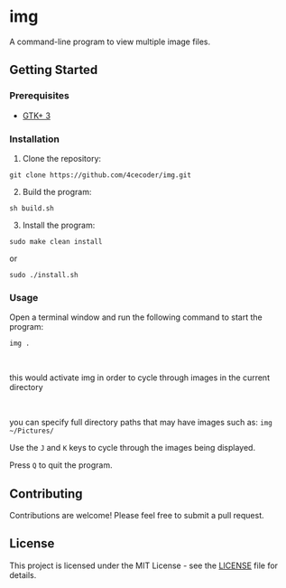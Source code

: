 # img
A command-line program to view multiple image files.

## Getting Started
### Prerequisites
- [GTK+ 3](https://www.perplexity.ai/?s=c&uuid=d5b74b48-d5b4-4d1c-8bb5-aa3eded723b8)

### Installation
1. Clone the repository:

`git clone https://github.com/4cecoder/img.git`

2. Build the program:

`sh build.sh`

3. Install the program:

`sudo make clean install`

or


`sudo ./install.sh`



### Usage
Open a terminal window and run the following command to start the program:

`img .`
 
<br>

this would activate img in order to cycle through images in the current directory

<br> 

you can specify full directory paths that may have images such as: `img ~/Pictures/`

Use the `J` and `K` keys to cycle through the images being displayed.

Press `Q` to quit the program.

## Contributing
Contributions are welcome! Please feel free to submit a pull request.

## License
This project is licensed under the MIT License - see the [LICENSE](LICENSE) file for details.
